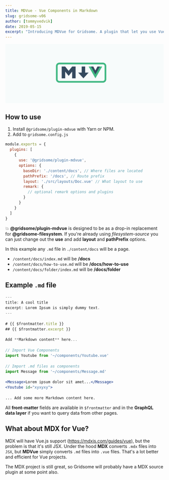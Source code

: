 ```yaml
---
title: MDVue - Vue Components in Markdown
slug: gridsome-v06
author: [tommyvedvik]
date: 2019-05-15
excerpt: "Introducing MDVue for Gridsome. A plugin that let you use Vue Components inside Markdown posts, and build pages with Markdown. Perfect for building Documentation, Design Systems, Portfolios, Blogs etc."
---
```


![MDVue](./mdvue.png)

## How to use

1. Install `@gridsome/plugin-mdvue` with Yarn or NPM.
2. Add to `gridsome.config.js`

```js
module.exports = {
  plugins: [
    {
      use: '@gridsome/plugin-mdvue',
      options: {
        baseDir: './content/docs', // Where files are located
        pathPrefix: '/docs', // Route prefix
        layout: './src/layouts/Doc.vue' // What layout to use
        remark: {
          // optional remark options and plugins
        }
      }
    }
  ]
}
```

💥 **@gridsome/plugin-mdvue** is designed to be as a drop-in replacement for **@gridsome-filesystem**. If you're already using *filesystem-source* you can just change out the **use** and add **layout** and **pathPrefix** options.

In this example any `.md` file in `./content/docs` will be a page.

- `/content/docs/index.md` will be  **/docs**
- `/content/docs/how-to-use.md` will be **/docs/how-to-use**
- `/content/docs/folder/index.md` will be **/docs/folder**


## Example `.md` file

 ```jsx
---
title: A cool title
excerpt: Lorem Ipsum is simply dummy text.
---

# {{ $frontmatter.title }}
## {{ $frontmatter.excerpt }}

Add **Markdown content** here...

// Import Vue Components
import Youtube from '~/components/Youtube.vue'

// Import .md files as components
import Message from '~/components/Message.md'

<Message>Lorem ipsum dolor sit amet...</Message>
<Youtube id="xyxyxy">

... Add some more Markdown content here.

```
All **front-matter** fields are available in `$frontmatter` and in the **GraphQL data layer** if you want to query data from other pages.


## What about MDX for Vue?
MDX will have Vue.js support (https://mdxjs.com/guides/vue), but the problem is that it's still JSX. Under the hood **MDX** converts `.mdx` files into `JSX`, but **MDVue**  simply converts `.md` files into `.vue` files. That's a lot better and efficient for Vue projects. 

The MDX project is still great, so Gridsome will probably have a MDX source plugin at some point also.
